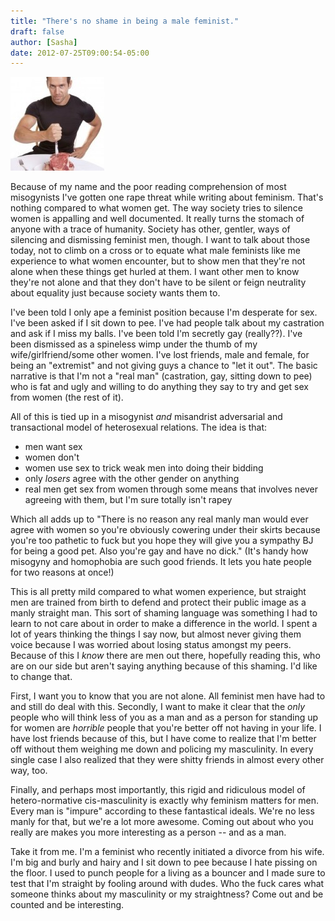```yaml
---
title: "There's no shame in being a male feminist."
draft: false
author: [Sasha]
date: 2012-07-25T09:00:54-05:00
---
```


![](/uploads/2012/07/58546863876185960_mld5TFW7_b1-150x150.jpg)

Because of my name and the poor reading comprehension of most misogynists I've gotten one rape threat while writing about feminism. That's nothing compared to what women get. The way society tries to silence women is appalling and well documented. It really turns the stomach of anyone with a trace of humanity. Society has other, gentler, ways of silencing and dismissing feminist men, though. I want to talk about those today, not to climb on a cross or to equate what male feminists like me experience to what women encounter, but to show men that they're not alone when these things get hurled at them. I want other men to know they're not alone and that they don't have to be silent or feign neutrality about equality just because society wants them to.

I've been told I only ape a feminist position because I'm desperate for sex. I've been asked if I sit down to pee. I've had people talk about my castration and ask if I miss my balls. I've been told I'm secretly gay (really??). I've been dismissed as a spineless wimp under the thumb of my wife/girlfriend/some other women. I've lost friends, male and female, for being an "extremist" and not giving guys a chance to "let it out". The basic narrative is that I'm not a "real man" (castration, gay, sitting down to pee) who is fat and ugly and willing to do anything they say to try and get sex from women (the rest of it).

All of this is tied up in a misogynist _and_ misandrist adversarial and transactional model of heterosexual relations. The idea is that:

* men want sex
* women don't
* women use sex to trick weak men into doing their bidding
* only _losers_ agree with the other gender on anything
* real men get sex from women through some means that involves never agreeing with them, but I'm sure totally isn't rapey

Which all adds up to "There is no reason any real manly man would ever agree with women so you're obviously cowering under their skirts because you're too pathetic to fuck but you hope they will give you a sympathy BJ for being a good pet. Also you're gay and have no dick." (It's handy how misogyny and homophobia are such good friends. It lets you hate people for two reasons at once!)

This is all pretty mild compared to what women experience, but straight men are trained from birth to defend and protect their public image as a manly straight man. This sort of shaming language was something I had to learn to not care about in order to make a difference in the world. I spent a lot of years thinking the things I say now, but almost never giving them voice because I was worried about losing status amongst my peers. Because of this I _know_ there are men out there, hopefully reading this, who are on our side but aren't saying anything because of this shaming. I'd like to change that.

First, I want you to know that you are not alone. All feminist men have had to and still do deal with this. Secondly, I want to make it clear that the _only_ people who will think less of you as a man and as a person for standing up for women are _horrible_ people that you're better off not having in your life. I have lost friends because of this, but I have come to realize that I'm better off without them weighing me down and policing my masculinity. In every single case I also realized that they were shitty friends in almost every other way, too.

Finally, and perhaps most importantly, this rigid and ridiculous model of hetero-normative cis-masculinity is exactly why feminism matters for men. Every man is "impure" according to these fantastical ideals. We're no less manly for that, but we're a lot more awesome. Coming out about who you really are makes you more interesting as a person -- and as a man.

Take it from me. I'm a feminist who recently initiated a divorce from his wife. I'm big and burly and hairy and I sit down to pee because I hate pissing on the floor. I used to punch people for a living as a bouncer and I made sure to test that I'm straight by fooling around with dudes. Who the fuck cares what someone thinks about my masculinity or my straightness? Come out and be counted and be interesting.